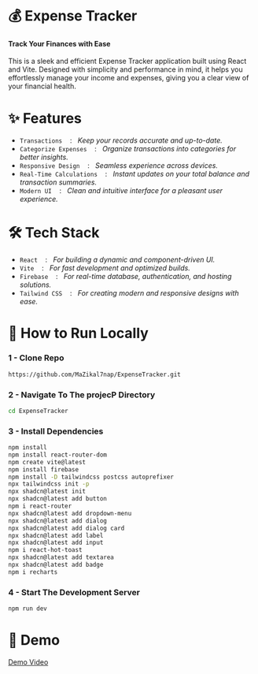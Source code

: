 # 💰 Expense Tracker

#### Track Your Finances with Ease
This is a sleek and efficient Expense Tracker application built using React and Vite. Designed with simplicity and performance in mind, it helps you effortlessly manage your income and expenses, giving you a clear view of your financial health.

# ✨ Features

- `Transactions` &nbsp;&nbsp; : &nbsp; <i>Keep your records accurate and up-to-date.</i>
- `Categorize Expenses` &nbsp;&nbsp;  :  &nbsp; <i> Organize transactions into categories for better insights.</i>
- `Responsive Design`  &nbsp;&nbsp; :  &nbsp; <i> Seamless experience across devices.</i>
- `Real-Time Calculations` &nbsp;&nbsp;  :  &nbsp; <i> Instant updates on your total balance and transaction summaries.</i>
- `Modern UI` &nbsp;&nbsp;  :  &nbsp; <i> Clean and intuitive interface for a pleasant user experience.</i>


# 🛠️ Tech Stack

- `React` &nbsp;&nbsp; : &nbsp; <i>For building a dynamic and component-driven UI.</i>
- `Vite` &nbsp;&nbsp; : &nbsp; <i>For fast development and optimized builds.</i>
- `Firebase` &nbsp;&nbsp; : &nbsp; <i>For real-time database, authentication, and hosting solutions.</i>
- `Tailwind CSS` &nbsp;&nbsp; : &nbsp; <i>For creating modern and responsive designs with ease.</i>

# 🚀 How to Run Locally

### 1 - Clone Repo 
```bash
https://github.com/MaZikal7nap/ExpenseTracker.git
```
### 2 - Navigate To The projecP Directory
```bash
cd ExpenseTracker
```
### 3 - Install Dependencies
```bash
npm install
npm install react-router-dom
npm create vite@latest
npm install firebase
npm install -D tailwindcss postcss autoprefixer
npx tailwindcss init -p
npx shadcn@latest init
npx shadcn@latest add button
npm i react-router
npx shadcn@latest add dropdown-menu
npx shadcn@latest add dialog
npx shadcn@latest add dialog card
npx shadcn@latest add label
npx shadcn@latest add input
npm i react-hot-toast
npx shadcn@latest add textarea
npx shadcn@latest add badge
npm i recharts
```
### 4 - Start The Development Server
```bash
npm run dev
```

# 🌟 Demo
[ Demo Video ](https://youtu.be/aX0ghI2_xcw)
